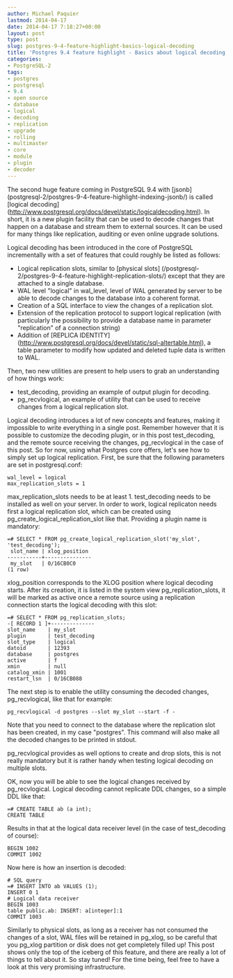 ```yaml
---
author: Michael Paquier
lastmod: 2014-04-17
date: 2014-04-17 7:18:27+00:00
layout: post
type: post
slug: postgres-9-4-feature-highlight-basics-logical-decoding
title: 'Postgres 9.4 feature highlight - Basics about logical decoding'
categories:
- PostgreSQL-2
tags:
- postgres
- postgresql
- 9.4
- open source
- database
- logical
- decoding
- replication
- upgrade
- rolling
- multimaster
- core
- module
- plugin
- decoder
---
```

The second huge feature coming in PostgreSQL 9.4 with [jsonb]
(postgresql-2/postgres-9-4-feature-highlight-indexing-jsonb/) is called
[logical decoding]
(http://www.postgresql.org/docs/devel/static/logicaldecoding.html). In
short, it is a new plugin facility that can be used to decode changes
that happen on a database and stream them to external sources. It can
be used for many things like replication, auditing or even online upgrade
solutions.

Logical decoding has been introduced in the core of PostgreSQL
incrementally with a set of features that could roughly be listed as follows:

  * Logical replication slots, similar to [physical slots]
(/postgresql-2/postgres-9-4-feature-highlight-replication-slots/) except
that they are attached to a single database.
  * WAL level "logical" in wal\_level, level of WAL generated by server
to be able to decode changes to the database into a coherent format.
  * Creation of a SQL interface to view the changes of a replication slot.
  * Extension of the replication protocol to support logical replication
(with particularly the possibility to provide a database name in parameter
"replication" of a connection string)
  * Addition of [REPLICA IDENTITY]
(http://www.postgresql.org/docs/devel/static/sql-altertable.html), a table
parameter to modify how updated and deleted tuple data is written to WAL.

Then, two new utilities are present to help users to grab an understanding
of how things work:

  * test\_decoding, providing an example of output plugin for decoding.
  * pg\_recvlogical, an example of utility that can be used to receive
changes from a logical replication slot.

Logical decoding introduces a lot of new concepts and features, making it
impossible to write everything in a single post. Remember however that
it is possible to customize the decoding plugin, or in this post
test\_decoding, and the remote source receiving the changes, pg\_recvlogical
in the case of this post. So for now, using what Postgres core offers, let's
see how to simply set up logical replication. First, be sure that the
following parameters are set in postgresql.conf:

    wal_level = logical
    max_replication_slots = 1

max\_replication\_slots needs to be at least 1. test\_decoding needs to be
installed as well on your server. In order to work, logical replicaton
needs first a logical replication slot, which can be created using
pg\_create\_logical\_replication\_slot like that. Providing a plugin
name is mandatory:

    =# SELECT * FROM pg_create_logical_replication_slot('my_slot', 'test_decoding');
     slot_name | xlog_position
    -----------+---------------
     my_slot   | 0/16CB0C0
    (1 row)

xlog_position corresponds to the XLOG position where logical decoding
starts. After its creation, it is listed in the system view
pg\_replication\_slots, it will be marked as active once a remote source
using a replication connection starts the logical decoding with this slot:

    =# SELECT * FROM pg_replication_slots;
    -[ RECORD 1 ]+--------------
    slot_name    | my_slot
    plugin       | test_decoding
    slot_type    | logical
    datoid       | 12393
    database     | postgres
    active       | f
    xmin         | null
    catalog_xmin | 1001
    restart_lsn  | 0/16CB088

The next step is to enable the utility consuming the decoded changes,
pg\_recvlogical, like that for example:

    pg_recvlogical -d postgres --slot my_slot --start -f -

Note that you need to connect to the database where the replication slot
has been created, in my case "postgres". This command will also make all
the decoded changes to be printed in stdout.

pg\_recvlogical provides as well options to create and drop slots, this
is not really mandatory but it is rather handy when testing logical
decoding on multiple slots.

OK, now you will be able to see the logical changes received by
pg\_recvlogical. Logical decoding cannot replicate DDL changes,
so a simple DDL like that:

    =# CREATE TABLE ab (a int);
    CREATE TABLE

Results in that at the logical data receiver level (in the case of
test\_decoding of course):

    BEGIN 1002
    COMMIT 1002

Now here is how an insertion is decoded:

    # SQL query
    =# INSERT INTO ab VALUES (1);
    INSERT 0 1
    # Logical data receiver
    BEGIN 1003
    table public.ab: INSERT: a[integer]:1
    COMMIT 1003

Similarly to physical slots, as long as a receiver has not consumed the
changes of a slot, WAL files will be retained in pg_xlog, so be careful
that you pg_xlog partition or disk does not get completely filled up!
This post shows only the top of the iceberg of this feature, and there
are really a lot of things to tell about it. So stay tuned! For the time
being, feel free to have a look at this very promising infrastructure.
